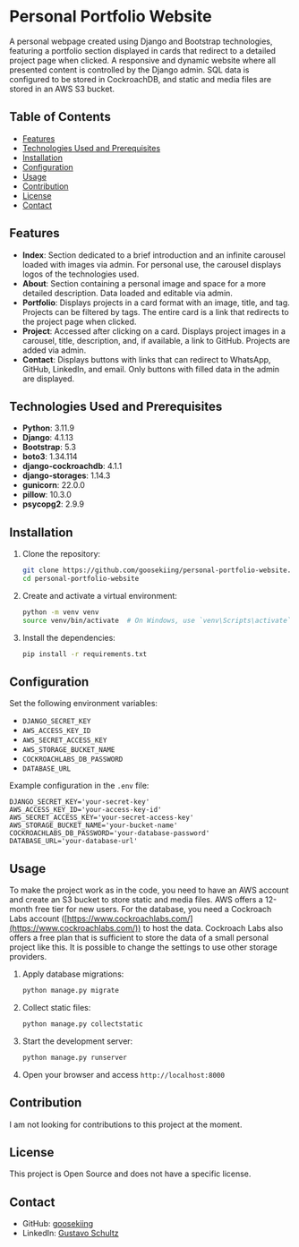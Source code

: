 # Personal Portfolio Website

A personal webpage created using Django and Bootstrap technologies, featuring a portfolio section displayed in cards that redirect to a detailed project page when clicked. A responsive and dynamic website where all presented content is controlled by the Django admin. SQL data is configured to be stored in CockroachDB, and static and media files are stored in an AWS S3 bucket.

## Table of Contents

- [Features](#features)
- [Technologies Used and Prerequisites](#technologies-used-and-prerequisites)
- [Installation](#installation)
- [Configuration](#configuration)
- [Usage](#usage)
- [Contribution](#contribution)
- [License](#license)
- [Contact](#contact)

## Features

- **Index**: Section dedicated to a brief introduction and an infinite carousel loaded with images via admin. For personal use, the carousel displays logos of the technologies used.
- **About**: Section containing a personal image and space for a more detailed description. Data loaded and editable via admin.
- **Portfolio**: Displays projects in a card format with an image, title, and tag. Projects can be filtered by tags. The entire card is a link that redirects to the project page when clicked.
- **Project**: Accessed after clicking on a card. Displays project images in a carousel, title, description, and, if available, a link to GitHub. Projects are added via admin.
- **Contact**: Displays buttons with links that can redirect to WhatsApp, GitHub, LinkedIn, and email. Only buttons with filled data in the admin are displayed.

## Technologies Used and Prerequisites

- **Python**: 3.11.9
- **Django**: 4.1.13
- **Bootstrap**: 5.3
- **boto3**: 1.34.114
- **django-cockroachdb**: 4.1.1
- **django-storages**: 1.14.3
- **gunicorn**: 22.0.0
- **pillow**: 10.3.0
- **psycopg2**: 2.9.9

## Installation

1. Clone the repository:
    ```bash
    git clone https://github.com/goosekiing/personal-portfolio-website.git
    cd personal-portfolio-website
    ```

2. Create and activate a virtual environment:
    ```bash
    python -m venv venv
    source venv/bin/activate  # On Windows, use `venv\Scripts\activate`
    ```

3. Install the dependencies:
    ```bash
    pip install -r requirements.txt
    ```

## Configuration

Set the following environment variables:

- `DJANGO_SECRET_KEY`
- `AWS_ACCESS_KEY_ID`
- `AWS_SECRET_ACCESS_KEY`
- `AWS_STORAGE_BUCKET_NAME`
- `COCKROACHLABS_DB_PASSWORD`
- `DATABASE_URL`

Example configuration in the `.env` file:
```plaintext
DJANGO_SECRET_KEY='your-secret-key'
AWS_ACCESS_KEY_ID='your-access-key-id'
AWS_SECRET_ACCESS_KEY='your-secret-access-key'
AWS_STORAGE_BUCKET_NAME='your-bucket-name'
COCKROACHLABS_DB_PASSWORD='your-database-password'
DATABASE_URL='your-database-url'
```

## Usage

To make the project work as in the code, you need to have an AWS account and create an S3 bucket to store static and media files. AWS offers a 12-month free tier for new users. For the database, you need a Cockroach Labs account ([https://www.cockroachlabs.com/](https://www.cockroachlabs.com/)) to host the data. Cockroach Labs also offers a free plan that is sufficient to store the data of a small personal project like this. It is possible to change the settings to use other storage providers.

1. Apply database migrations:
    ```bash
    python manage.py migrate
    ```

2. Collect static files:
    ```bash
    python manage.py collectstatic
    ```

3. Start the development server:
    ```bash
    python manage.py runserver
    ```

4. Open your browser and access `http://localhost:8000`

## Contribution

I am not looking for contributions to this project at the moment.

## License

This project is Open Source and does not have a specific license.

## Contact

- GitHub: [goosekiing](https://github.com/goosekiing)
- LinkedIn: [Gustavo Schultz](https://linkedin.com/in/gustavosschultz/)